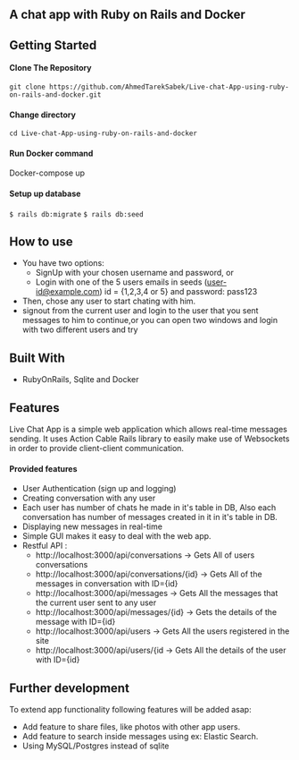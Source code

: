 A chat app with Ruby on Rails and Docker
------

Getting Started
------

#### Clone The Repository
`git clone https://github.com/AhmedTarekSabek/Live-chat-App-using-ruby-on-rails-and-docker.git`

#### Change directory
`cd Live-chat-App-using-ruby-on-rails-and-docker`

#### Run Docker command
Docker-compose up

#### Setup up database
`$ rails db:migrate`
`$ rails db:seed`

How to use
------
- You have two options:
  - SignUp with your chosen username and password, or
  - Login with one of the 5 users emails in seeds (user-id@example.com) id = {1,2,3,4 or 5}
     and password: pass123
- Then, chose any user to start chating with him.
- signout from the current user and login to the user that you sent messages to him to continue,or
  you can open two windows and login with two different users and try

Built With
------
- RubyOnRails, Sqlite and Docker

## Features

Live Chat App is a simple web application which allows real-time messages 
sending. It uses Action Cable Rails library to easily make use of Websockets
in order to provide client-client communication. 

#### Provided features

 - User Authentication (sign up and logging)
 - Creating conversation with any user
 - Each user has number of chats he made in it's table in DB,
   Also each conversation has number of messages created in it in it's table in DB.
 - Displaying new messages in real-time
 - Simple GUI makes it easy to deal with the web app.
 - Restful API :
      - http://localhost:3000/api/conversations  -> Gets All of users conversations
      - http://localhost:3000/api/conversations/{id} -> Gets All of the messages in conversation with ID={id} 
      - http://localhost:3000/api/messages  -> Gets All the messages that the current user sent to any user
      - http://localhost:3000/api/messages/{id} -> Gets the details of the message with ID={id}
      - http://localhost:3000/api/users -> Gets All the users registered in the site
      - http://localhost:3000/api/users/{id -> Gets All the details of the user with ID={id}

## Further development

To extend app functionality following features will be added asap:
 - Add feature to share files, like photos with other app users.
 - Add feature to search inside messages using ex: Elastic Search.
 - Using MySQL/Postgres instead of sqlite 
